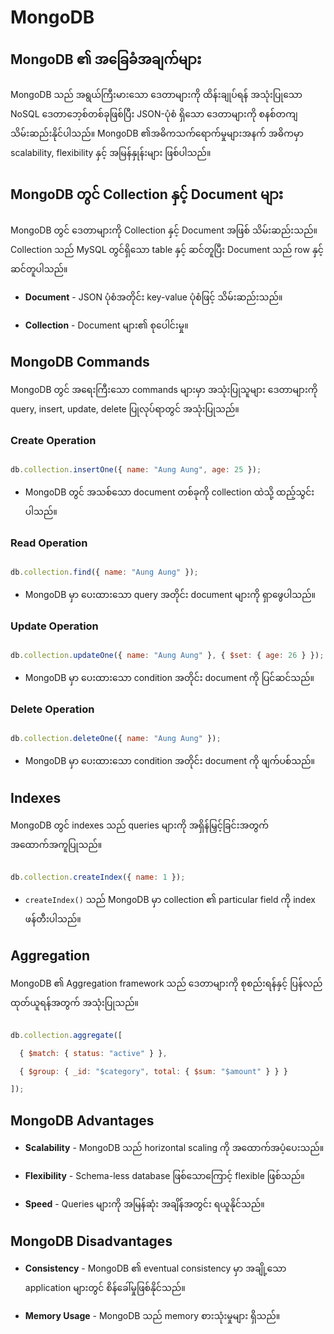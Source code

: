 # MongoDB

  

## MongoDB ၏ အခြေခံအချက်များ

  

MongoDB သည် အရွယ်ကြီးမားသော ဒေတာများကို ထိန်းချုပ်ရန် အသုံးပြုသော NoSQL ဒေတာဘေ့စ်တစ်ခုဖြစ်ပြီး JSON-ပုံစံ ရှိသော ဒေတာများကို စနစ်တကျ သိမ်းဆည်းနိုင်ပါသည်။ MongoDB ၏အဓိကသက်ရောက်မှုများအနက် အဓိကမှာ scalability, flexibility နှင့် အမြန်နှုန်းများ ဖြစ်ပါသည်။

  

## MongoDB တွင် Collection နှင့် Document များ

  

MongoDB တွင် ဒေတာများကို Collection နှင့် Document အဖြစ် သိမ်းဆည်းသည်။ Collection သည် MySQL တွင်ရှိသော table နှင့် ဆင်တူပြီး Document သည် row နှင့် ဆင်တူပါသည်။

  

- ****Document**** - JSON ပုံစံအတိုင်း key-value ပုံစံဖြင့် သိမ်းဆည်းသည်။

- ****Collection**** - Document များ၏ စုပေါင်းမှု။

  

## MongoDB Commands

  

MongoDB တွင် အရေးကြီးသော commands များမှာ အသုံးပြုသူများ ဒေတာများကို query, insert, update, delete ပြုလုပ်ရာတွင် အသုံးပြုသည်။

  

### Create Operation

  

```javascript

db.collection.insertOne({ name: "Aung Aung", age: 25 });

```

  

- MongoDB တွင် အသစ်သော document တစ်ခုကို collection ထဲသို့ ထည့်သွင်းပါသည်။

  

### Read Operation

  

```javascript

db.collection.find({ name: "Aung Aung" });

```

  

- MongoDB မှာ ပေးထားသော query အတိုင်း document များကို ရှာဖွေပါသည်။

  

### Update Operation

  

```javascript

db.collection.updateOne({ name: "Aung Aung" }, { $set: { age: 26 } });

```

  

- MongoDB မှာ ပေးထားသော condition အတိုင်း document ကို ပြင်ဆင်သည်။

  

### Delete Operation

  

```javascript

db.collection.deleteOne({ name: "Aung Aung" });

```

  

- MongoDB မှာ ပေးထားသော condition အတိုင်း document ကို ဖျက်ပစ်သည်။

  

## Indexes

  

MongoDB တွင် indexes သည် queries များကို အရှိန်မြှင့်ခြင်းအတွက် အထောက်အကူပြုသည်။

  

```javascript

db.collection.createIndex({ name: 1 });

```

  

- `createIndex()` သည် MongoDB မှာ collection ၏ particular field ကို index ဖန်တီးပါသည်။

  

## Aggregation

  

MongoDB ၏ Aggregation framework သည် ဒေတာများကို စုစည်းရန်နှင့် ပြန်လည် ထုတ်ယူရန်အတွက် အသုံးပြုသည်။

  

```javascript

db.collection.aggregate([

  { $match: { status: "active" } },

  { $group: { _id: "$category", total: { $sum: "$amount" } } }

]);

```

  

## MongoDB Advantages

  

- ****Scalability**** - MongoDB သည် horizontal scaling ကို အထောက်အပံ့ပေးသည်။

- ****Flexibility**** - Schema-less database ဖြစ်သောကြောင့် flexible ဖြစ်သည်။

- ****Speed**** - Queries များကို အမြန်ဆုံး အချိန်အတွင်း ရယူနိုင်သည်။

  

## MongoDB Disadvantages

  

- ****Consistency**** - MongoDB ၏ eventual consistency မှာ အချို့သော application များတွင် စိန်ခေါ်မှုဖြစ်နိုင်သည်။

- ****Memory Usage**** - MongoDB သည် memory စားသုံးမှုများ ရှိသည်။